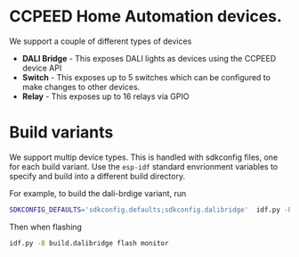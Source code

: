 # CCPEED Home Automation devices.


We support a couple of different types of devices

* **DALI Bridge** - This exposes DALI lights as devices using the CCPEED device API
* **Switch** - This exposes up to 5 switches which can be configured to make changes to other devices. 
* **Relay** - This exposes up to 16 relays via GPIO

# Build variants
We support multip device types.  This is handled with sdkconfig files, one for each build variant. Use the `esp-idf` standard envrionment variables to specify and build into a different build directory.

For example, to build the dali-brdige variant, run
```sh
SDKCONFIG_DEFAULTS='sdkconfig.defaults;sdkconfig.dalibridge'  idf.py -B build.dalibridge build
```

Then when flashing

```sh
idf.py -B build.dalibridge flash monitor
```